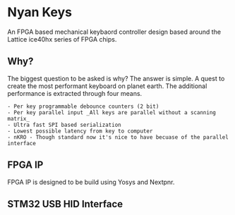 # Nyan Keys

An FPGA based mechanical keybaord controller design based around the Lattice ice40hx series of FPGA chips.

## Why?

The biggest question to be asked is why? The answer is simple. A quest to create the most performant keyboard
on planet earth. The additional performance is extracted through four means.

    - Per key programmable debounce counters (2 bit)
    - Per key parallel input _All keys are parallel without a scanning matrix_
    - Ultra fast SPI based serialization
    - Lowest possible latency from key to computer
    - nKRO - Though standard now it's nice to have becuase of the parallel interface

## FPGA IP

FPGA IP is designed to be build using Yosys and Nextpnr. 

## STM32 USB HID Interface
